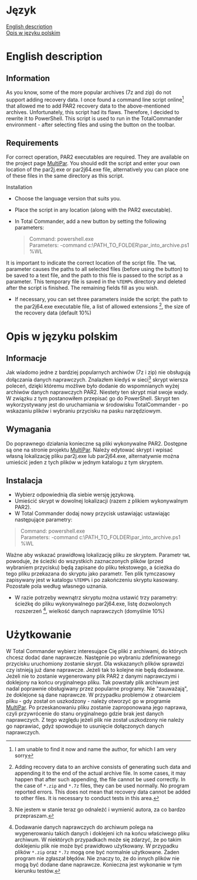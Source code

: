 # Język
[English description](english-description)<br>
[Opis w języku polskim](opis-w-jezyku-polskim)

# English description
## Information
As you know, some of the more popular archives (7z and zip) do not support adding recovery data.
I once found a command line script online[^1] that allowed me to add PAR2 recovery data to the above-mentioned archives. Unfortunately, this script had its flaws. Therefore, I decided to rewrite it to PowerShell.
This script is used to run in the TotalCommander environment - after selecting files and using the button on the toolbar.

## Requirements
For correct operation, PAR2 executables are required. They are available on the  project page [MultiPar](https://github.com/Yutaka-Sawada/MultiPar).
You should edit the script and enter your own location of the par2j.exe or par2j64.exe file, alternatively you can place one of these files in the same directory as this script.

Installation
* Choose the language version that suits you.
* Place the script in any location (along with the PAR2 executable).
* In Total Commander, add a new button by setting the following parameters:

   > Command: powershell.exe<br>
   > Parameters: -command c:\PATH_TO_FOLDER\par_into_archive.ps1 %WL

It is important to indicate the correct location of the script file.
The `%WL` parameter causes the paths to all selected files (before using the button) to be saved to a text file, and the path to this file is passed to the script as a parameter. This temporary file is saved in the `%TEMP%` directory and deleted after the script is finished.
The remaining fields fill as you wish.
* If necessary, you can set three parameters inside the script: the path to the par2j64.exe executable file, a list of allowed extensions [^2], the size of the recovery data (default 10%)

# Opis w języku polskim
## Informacje
Jak wiadomo jedne z bardziej popularnych archiwów (7z i zip) nie obsługują dołączania danych naprawczych.
Znalazłem kiedyś w sieci[^3] skrypt wiersza poleceń, dzięki któremu możliwe było dodanie do wspomnianych wyżej archiwów danych naprawczych PAR2. Niestety ten skrypt miał swoje wady. W związku z tym postanowiłem przepisać go do PowerShell.
Skrypt ten wykorzystywany jest do uruchamiania w środowisku TotalCommander - po wskazaniu plików i wybraniu przycisku na pasku narzędziowym.

## Wymagania
Do poprawnego działania konieczne są pliki wykonywalne PAR2. Dostępne są one na stronie projektu [MultiPar](https://github.com/Yutaka-Sawada/MultiPar).
Należy edytować skrypt i wpisać własną lokalizację pliku par2j.exe lub par2j64.exe, alternatywnie można umieścić jeden z tych plików w jednym katalogu z tym skryptem.

## Instalacja
  * Wybierz odpowiednią dla siebie wersję językową.
  * Umieścić skrypt w dowolnej lokalizacji (razem z plikiem wykonywalnym PAR2).
  * W Total Commander dodaj nowy przycisk ustawiając ustawiając następujące parametry:
    
   > Command: powershell.exe<br>
   > Parameters: -command c:\PATH_TO_FOLDER\par_into_archive.ps1 %WL
    
  Ważne aby wskazać prawidłową lokalizację pliku ze skryptem.
  Parametr `%WL` powoduje, że ścieżki do wszystkich zaznaczonych plików (przed wybraniem przycisku) będą zapisane do pliku tekstowego, a ścieżka do tego pliku przekazana do skryptu jako parametr. Ten plik tymczasowy zapisywany jest w katalogu `%TEMP%` i po zakończeniu skryptu kasowany.
    Pozostałe pola według własnego uznania.
* W razie potrzeby wewnątrz skryptu można ustawić trzy parametry: ścieżkę do pliku wykonywalnego par2j64.exe, listę dozwolonych rozszerzeń [^4], wielkość danych naprawczych (domyślnie 10%)
  

# Użytkowanie
W Total Commander wybierz interesujące Cię pliki z archiwami, do których chcesz dodać dane naprawcze. Następnie po wybraniu zdefiniowanego przycisku uruchomiony zostanie skrypt. Dla wskazanych plików sprawdzi czy istnieją już dane naprawcze. Jeżeli tak to kolejne nie będą dodawane. Jeżeli nie to zostanie wygenerowany plik PAR2 z danymi naprawczymi i doklejony na końcu oryginalnego pliku.
Tak powstały plik archiwum jest nadal poprawnie obsługiwany przez popularne programy. Nie "zauważają", że doklejone są dane naprawcze.
W przypadku problemów z otwarciem pliku - gdy został on uszkodzony - należy otworzyć go w programie [MultiPar](https://github.com/Yutaka-Sawada/MultiPar). Po przeskanowaniu pliku zostanie zaproponowana jego naprawa, czyli przywrócenie do stanu oryginalnego gdzie brak jest danych naprawczych.
Z tego względu jeżeli plik nie został uszkodzony nie należy go naprawiać, gdyż spowoduje to usunięcie dołączonych danych naprawczych.

[^1]: I am unable to find it now and name the author, for which I am very sorry
[^2]: Adding recovery data to an archive consists of generating such data and appending it to the end of the actual archive file. In some cases, it may happen that after such appending, the file cannot be used correctly. In the case of `*.zip` and `*.7z` files, they can be used normally. No program reported errors. This does not mean that recovery data cannot be added to other files. It is necessary to conduct tests in this area.
[^3]: Nie jestem w stanie teraz go odnaleźć i wymienić autora, za co bardzo przepraszam.
[^4]: Dodawanie danych naprawczych do archiwum polega na wygenerowaniu takich danych i doklejeni ich na końcu właściwego pliku archiwum. W niektórych przypadkach może się zdarzyć, że po takim doklejeniu plik nie może być prawidłowo użytkowany. W przypadku plików `*.zip` oraz `*.7z` mogą one być normalnie użytkowane. Żaden program nie zgłaszał błędów. Nie znaczy to, że do innych plików nie mogą być dodane dane naprawcze. Konieczna jest wykonanie w tym kierunku testów.
